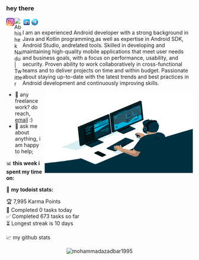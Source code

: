 ### hey there 
<a href="https://www.instagram.com/mohammad_azadbar/" rel="nofollow">
  <img align="left" alt="Arash's Instagram" width="22px" src="https://raw.githubusercontent.com/arashaltafi/arashaltafi/main/instagram.png" style="max-width: 100%;">
</a>
<a href="https://twitter.com/M_Azadbar">
  <img align="left" alt="Abhishek Naidu | Twitter" width="22px" src="https://raw.githubusercontent.com/peterthehan/peterthehan/master/assets/twitter.svg" />
</a>
<a href="https://www.linkedin.com/in/mohammadazadbar" rel="nofollow">
  <img align="left" alt="Arash's LinkedIN" width="22px" src="https://raw.githubusercontent.com/arashaltafi/arashaltafi/main/linkedin.png" style="max-width: 100%;">
</a>
<a href="https://t.me/a_mohammad95" rel="nofollow">
  <img align="left" alt="Arash Altafi Telegram" width="22px" src="https://raw.githubusercontent.com/arashaltafi/arashaltafi/main/telegram.png" style="max-width: 100%;">
</a>

<br />

I am an experienced Android developer with a strong background in Java and Kotlin programming,as well as expertise in Android SDK, Android Studio, andrelated tools. Skilled in developing and maintaining high-quality mobile applications that meet user needs and business goals, with a focus on performance, usability, and security. Proven ability to work collaboratively in cross-functional teams and to deliver projects on time and within budget. Passionate about staying up-to-date with the latest trends and best practices in Android development and continuously improving skills.


  <img align="right" alt="GIF" src="https://github.com/mohammadazadbar1995/mohammadazadbar1995/blob/main/code.gif?raw=true" width="400" height="220" />
  
- 💼 any freelance work? do reach, [email](mailto:mohammadazadbar1373@gmail.com) :)
- 💬 ask me about anything, i am happy to help;


📊 **this week i spent my time on:**


🚧 **my todoist stats:**
<!-- TODO-IST:START -->
🏆  7,995 Karma Points           
🌸  Completed 0 tasks today           
✅  Completed 673 tasks so far           
⏳  Longest streak is 10 days
<!-- TODO-IST:END -->


📈 my github stats

<p align="center"> <img src="https://github-readme-stats.vercel.app/api?username=mohammadazadbar1995&show_icons=true&theme=gotham" alt="mohammadazadbar1995" />



